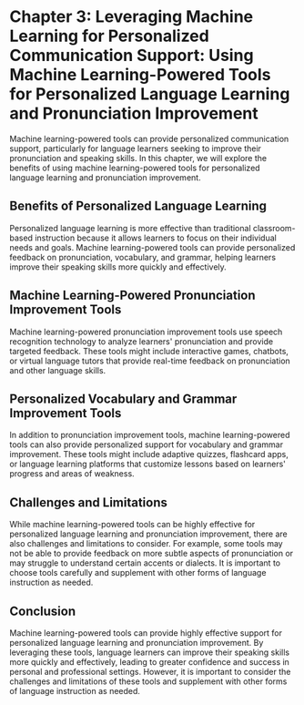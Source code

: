 Chapter 3: Leveraging Machine Learning for Personalized Communication Support: Using Machine Learning-Powered Tools for Personalized Language Learning and Pronunciation Improvement
====================================================================================================================================================================================

Machine learning-powered tools can provide personalized communication support, particularly for language learners seeking to improve their pronunciation and speaking skills. In this chapter, we will explore the benefits of using machine learning-powered tools for personalized language learning and pronunciation improvement.

Benefits of Personalized Language Learning
------------------------------------------

Personalized language learning is more effective than traditional classroom-based instruction because it allows learners to focus on their individual needs and goals. Machine learning-powered tools can provide personalized feedback on pronunciation, vocabulary, and grammar, helping learners improve their speaking skills more quickly and effectively.

Machine Learning-Powered Pronunciation Improvement Tools
--------------------------------------------------------

Machine learning-powered pronunciation improvement tools use speech recognition technology to analyze learners' pronunciation and provide targeted feedback. These tools might include interactive games, chatbots, or virtual language tutors that provide real-time feedback on pronunciation and other language skills.

Personalized Vocabulary and Grammar Improvement Tools
-----------------------------------------------------

In addition to pronunciation improvement tools, machine learning-powered tools can also provide personalized support for vocabulary and grammar improvement. These tools might include adaptive quizzes, flashcard apps, or language learning platforms that customize lessons based on learners' progress and areas of weakness.

Challenges and Limitations
--------------------------

While machine learning-powered tools can be highly effective for personalized language learning and pronunciation improvement, there are also challenges and limitations to consider. For example, some tools may not be able to provide feedback on more subtle aspects of pronunciation or may struggle to understand certain accents or dialects. It is important to choose tools carefully and supplement with other forms of language instruction as needed.

Conclusion
----------

Machine learning-powered tools can provide highly effective support for personalized language learning and pronunciation improvement. By leveraging these tools, language learners can improve their speaking skills more quickly and effectively, leading to greater confidence and success in personal and professional settings. However, it is important to consider the challenges and limitations of these tools and supplement with other forms of language instruction as needed.
